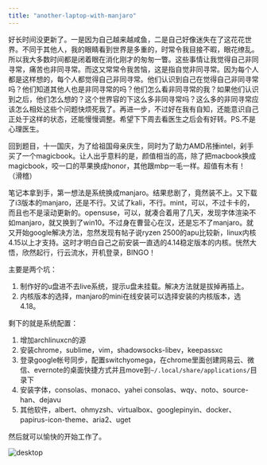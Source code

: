 ```yaml
---
title: "another-laptop-with-manjaro"
---
```



好长时间没更新了。一是因为自己越来越咸鱼，二是自己好像迷失在了这花花世界。不同于其他人，我的眼睛看到世界是多重的，时常令我目接不暇，眼花缭乱。所以我大多数时间都是闭着眼在消化刚才的匆匆一瞥。这些事情让我觉得自己非同寻常，痛苦也非同寻常。而这又常常令我苦恼，这是指自觉非同寻常。因为每个人都是这样想的，每个人都觉得自己非同寻常。他们认识到自己在觉得自己非同寻常吗？他们知道其他人也是非同寻常的吗？他们怎么看非同寻常的我？如果他们认识到之后，他们怎么想的？这个世界容的下这么多非同寻常吗？这么多的非同寻常应该怎么相处这些个问题快烦死我了。再进一步，不过好在我有自知，还能意识自己正处于这样的状态，还能慢慢调整。希望下下周去看医生之后会有好转。PS.不是心理医生。

回到题目，十一国庆，为了给祖国母亲庆生，同时为了助力AMD吊捶intel，剁手买了一个magicbook。让人出乎意料的是，颜值相当的高，除了把macbook换成magicbook，咬一口的苹果换成honor，其他跟mbp一毛一样。超值有木有！（滑稽）

笔记本拿到手，第一想法是系统换成manjaro。结果悲剧了，竟然装不上。又下载了i3版本的manjaro，还是不行。又试了kali，不行。mint，可以，不过卡卡的，而且也不是滚动更新的。opensuse，可以，就凑合着用了几天，发现字体渲染不如manjaro，就又换到了win10。不过身在曹营心在汉，还是忘不了manjaro。就又开始google解决方法，忽然发现有帖子说ryzen 2500的apu比较新，linux内核4.15以上才支持。这时才明白自己之前安装一直选的4.14稳定版本的内核。恍然大悟，欣然起行，行云流水，开机登录，BINGO！

主要是两个坑：
1. 制作好的u盘进不去live系统，提示u盘未挂载。解决方法就是拔掉再插上。
2. 内核版本的选择，manjaro的mini在线安装可以选择安装的内核版本，选4.18。

剩下的就是系统配置：
1. 增加archlinuxcn的源
2. 安装chrome，sublime，vim，shadowsocks-libev，keepassxc
3. 登录google帐号同步，配置switchyomega，在chrome里面创建网易云、微信、evernote的桌面快捷方式并且move到`~/.local/share/applications/`目录下
4. 安装字体，consolas、monaco、yahei consolas、wqy、noto、source-han、dejavu
5. 其他软件，albert、ohmyzsh、virtualbox、googlepinyin、docker、papirus-icon-theme、aria2、uget

然后就可以愉快的开始工作了。

![desktop](https://i.loli.net/2018/10/12/5bc085e219388.png)